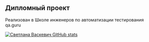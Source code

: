  
## Дипломный проект

Реализован в Школе инженеров по автоматизации тестирования qa.guru

[![Светлана Васкевич GitHub stats](https://github-readme-stats.vercel.app/api?username=SvetlanaVaskevich)](https://github.com/SvetlanaVaskevich/github-readme-stats)
>
 
